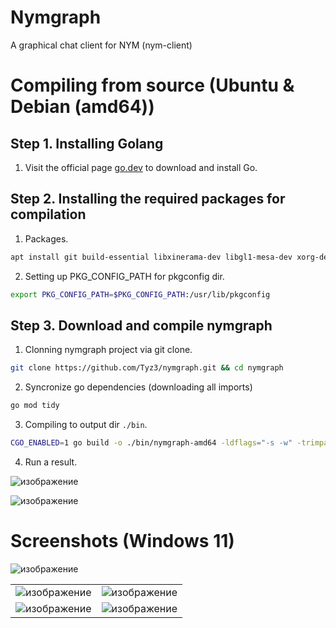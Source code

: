 # Nymgraph
A graphical chat client for NYM (nym-client)

# Compiling from source (Ubuntu & Debian (amd64))
## Step 1. Installing Golang
1. Visit the official page [go.dev](https://go.dev/doc/install) to download and install Go.

## Step 2. Installing the required packages for compilation
1. Packages.
```bash
apt install git build-essential libxinerama-dev libgl1-mesa-dev xorg-dev libx11-dev pkg-config
```

2. Setting up PKG_CONFIG_PATH for pkgconfig dir.
```sh
export PKG_CONFIG_PATH=$PKG_CONFIG_PATH:/usr/lib/pkgconfig
```

## Step 3. Download and compile nymgraph

1. Clonning nymgraph project via git clone.
```sh
git clone https://github.com/Tyz3/nymgraph.git && cd nymgraph
```

2. Syncronize go dependencies (downloading all imports)
```sh
go mod tidy
```

3. Compiling to output dir `./bin`.
```sh
CGO_ENABLED=1 go build -o ./bin/nymgraph-amd64 -ldflags="-s -w" -trimpath github.com/Tyz3/nymgraph/cmd/app
```

4. Run a result.

![изображение](https://github.com/Tyz3/nymgraph/assets/21179689/2ce9e4f1-117f-4475-992f-e8d90f3bc7a1)

![изображение](https://github.com/Tyz3/nymgraph/assets/21179689/a0f9b6b3-fb9b-4ef3-b85c-c905b47fd725)


# Screenshots (Windows 11)

![изображение](https://github.com/Tyz3/nymgraph/assets/21179689/b36347f8-c673-4bec-a79b-32eed22b7115) 

|||
|---|---|
|![изображение](https://github.com/Tyz3/nymgraph/assets/21179689/2f7595c0-35c9-4817-909d-9c9099245f6d)|![изображение](https://github.com/Tyz3/nymgraph/assets/21179689/cc16fd7d-0edf-42b2-a943-7065796419fa)|
|![изображение](https://github.com/Tyz3/nymgraph/assets/21179689/501f5e6d-aa6c-4f14-9e19-f99c5f874477)|![изображение](https://github.com/Tyz3/nymgraph/assets/21179689/a60516b4-aa3d-477f-a24d-56fe648e55ed)|

